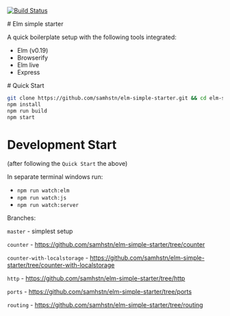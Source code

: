 [![Build Status](https://travis-ci.org/samhstn/elm-simple-starter.svg?branch=master)](https://travis-ci.org/samhstn/elm-simple-starter)

# Elm simple starter

A quick boilerplate setup with the following tools integrated:
+ Elm (v0.19)
+ Browserify
+ Elm live
+ Express

# Quick Start

```bash
git clone https://github.com/samhstn/elm-simple-starter.git && cd elm-simple-starter
npm install
npm run build
npm start
```

# Development Start

(after following the `Quick Start` the above)

In separate terminal windows run:

+ `npm run watch:elm`
+ `npm run watch:js`
+ `npm run watch:server`

Branches:

`master` - simplest setup

`counter` - https://github.com/samhstn/elm-simple-starter/tree/counter

`counter-with-localstorage` - https://github.com/samhstn/elm-simple-starter/tree/counter-with-localstorage

`http` - https://github.com/samhstn/elm-simple-starter/tree/http

`ports` - https://github.com/samhstn/elm-simple-starter/tree/ports

`routing` - https://github.com/samhstn/elm-simple-starter/tree/routing

